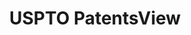 ---
bigquery: https://console.cloud.google.com/bigquery?p=patents-public-data&d=patentsview&page=dataset
citation: Attribution should be given to PatentsView for use, distribution, or derivative
  works.
code: https://github.com/CSSIP-AIR/PatentsView-Code-Snippets/
contributors: USPTO
cost: None
description: 'PatentsView includes US patent data including raw data (summaries, applications,
  pregrant applications), disambugations of inventors and assignees, and inventor
  gender estimates.  Also foreign priority data, # of figures and sheets, and government
  interest statements.'
documentation: https://patentsview.org/query/builder-faqs
last_edit: 04/08/2022, 20:59:57
location: https://patentsview.org/
maintained_by: USPTO
record_creation_timestamp: 12/2/2020 17:20:46
schema_fields:
- term_extension
- num_figures
- field_title
- type
- classification_status
- citation_id
- number
- disamb_inventor_id_20190820
- title
- doctype
- num_sheets
- field_id
- category
- designation
- section
- location_id
- longitude
- exemplary
- disamb_assignee_id_20200630
- disamb_inventor_id_20200630
- county_fips
- ipc_version_indicator
- group
- level_two
- _102_date
- disclaimer_date
- filename
- subcategory_id
- county
- disamb_inventor_id_20201229
- disamb_inventor_id_20191231
- main_group
- length
- disamb_inventor_id_20180528
- mainclass_id
- fname
- application_id
- disamb_assignee_id_20190820
- country_transformed
- level_one
- date
- sequence
- disamb_inventor_id_20191008
- id
- name_first
- lapse_of_patent
- latitude
- inventor_id
- f371_date
- num_claims
- rule_47
- lname
- kind
- assignee_id
- _371_date
- publication_number
- series_code
- gi_statement
- term_disclaimer
- contract_award_number
- num
- classification_value
- subgroup
- classification_data_source
- disamb_assignee_id_20181127
- disamb_assignee_id_20191231
- action_date
- reldocno
- ipc_class
- withdrawn
- latlong
- rawlocation_id
- disamb_assignee_id_20200331
- role
- latin_name
- term_grant
- country
- symbol_position
- disamb_inventor_id_20170307
- relkind
- text
- f102_date
- male
- disamb_inventor_id_20171003
- name
- group_id
- rawinventor_id
- status
- name_last
- uuid
- attribution_status
- section_id
- disamb_inventor_id_20190312
- disamb_assignee_id_20191008
- classification_level
- lawyer_id
- category_id
- subsection_id
- male_flag
- deceased
- subclass_id
- rel_id
- subgroup_id
- subclass
- state_fips
- disamb_assignee_id_20190312
- level_three
- organization_id
- variety
- applicant_type
- rawassignee_id
- city
- disamb_inventor_id_20171226
- abstract
- state
- organization
- disamb_inventor_id_20200331
- dependent
- patent_id
- disamb_inventor_id_20170808
- doc_type
- disamb_inventor_id_20200929
- sector_title
- disamb_inventor_id_20181127
- disamb_assignee_id_20200929
shortname: patentsview
tags:
- disambiguation
- United States
- gender
terms_of_use: Creative Commons Attribution 4.0 International License.
timeframe: 1963-1999
title: USPTO PatentsView
uuid: cf1780b1-e265-4e49-8d1d-83b9cfe0fd9a
---